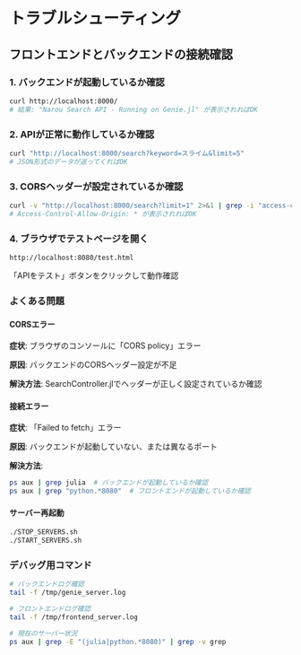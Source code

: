# トラブルシューティング

## フロントエンドとバックエンドの接続確認

### 1. バックエンドが起動しているか確認
```bash
curl http://localhost:8000/
# 結果: "Narou Search API - Running on Genie.jl" が表示されればOK
```

### 2. APIが正常に動作しているか確認
```bash
curl "http://localhost:8000/search?keyword=スライム&limit=5"
# JSON形式のデータが返ってくればOK
```

### 3. CORSヘッダーが設定されているか確認
```bash
curl -v "http://localhost:8000/search?limit=1" 2>&1 | grep -i "access-control"
# Access-Control-Allow-Origin: * が表示されればOK
```

### 4. ブラウザでテストページを開く
```
http://localhost:8080/test.html
```
「APIをテスト」ボタンをクリックして動作確認

### よくある問題

#### CORSエラー
**症状**: ブラウザのコンソールに「CORS policy」エラー

**原因**: バックエンドのCORSヘッダー設定が不足

**解決方法**: SearchController.jlでヘッダーが正しく設定されているか確認

#### 接続エラー
**症状**: 「Failed to fetch」エラー

**原因**: バックエンドが起動していない、または異なるポート

**解決方法**:
```bash
ps aux | grep julia  # バックエンドが起動しているか確認
ps aux | grep "python.*8080"  # フロントエンドが起動しているか確認
```

#### サーバー再起動
```bash
./STOP_SERVERS.sh
./START_SERVERS.sh
```

### デバッグ用コマンド

```bash
# バックエンドログ確認
tail -f /tmp/genie_server.log

# フロントエンドログ確認
tail -f /tmp/frontend_server.log

# 現在のサーバー状況
ps aux | grep -E "(julia|python.*8080)" | grep -v grep
```
